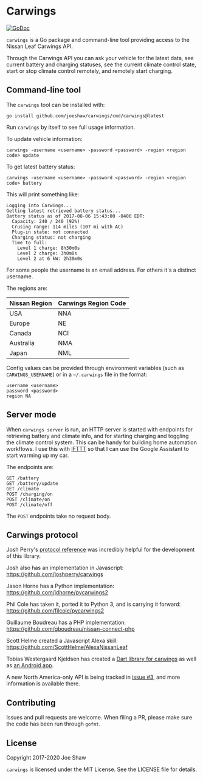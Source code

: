 # Carwings

[![GoDoc](https://godoc.org/github.com/joeshaw/carwings?status.svg)](http://godoc.org/github.com/joeshaw/carwings)

`carwings` is a Go package and command-line tool providing access to
the Nissan Leaf Carwings API.

Through the Carwings API you can ask your vehicle for the latest data,
see current battery and charging statuses, see the current climate
control state, start or stop climate control remotely, and remotely
start charging.

## Command-line tool

The `carwings` tool can be installed with:

    go install github.com/joeshaw/carwings/cmd/carwings@latest

Run `carwings` by itself to see full usage information.

To update vehicle information:

    carwings -username <username> -password <password> -region <region code> update

To get latest battery status:

    carwings -username <username> -password <password> -region <region code> battery

This will print something like:

    Logging into Carwings...
    Getting latest retrieved battery status...
    Battery status as of 2017-08-06 15:43:00 -0400 EDT:
      Capacity: 240 / 240 (92%)
      Crusing range: 114 miles (107 mi with AC)
      Plug-in state: not connected
      Charging status: not charging
      Time to full:
        Level 1 charge: 8h30m0s
        Level 2 charge: 3h0m0s
        Level 2 at 6 kW: 2h30m0s

For some people the username is an email address.  For others it's a
distinct username.

The regions are:

| Nissan Region | Carwings Region Code |
| ------------- | -------------------- |
| USA           | NNA                  |
| Europe        | NE                   |
| Canada        | NCI                  |
| Australia     | NMA                  |
| Japan         | NML                  |

Config values can be provided through environment variables (such as
`CARWINGS_USERNAME`) or in a `~/.carwings` file in the format:

```
username <username>
password <password>
region NA
```

## Server mode

When `carwings server` is run, an HTTP server is started with endpoints
for retrieving battery and climate info, and for starting charging and
toggling the climate control system.  This can be handy for building
home automation workflows.  I use this with [IFTTT](https://ifttt.com)
so that I can use the Google Assistant to start warming up my car.

The endpoints are:

```
GET /battery
GET /battery/update
GET /climate
POST /charging/on
POST /climate/on
POST /climate/off
```

The `POST` endpoints take no request body.

## Carwings protocol

Josh Perry's [protocol reference](https://github.com/joshperry/carwings/blob/master/protocol.markdown)
was incredibly helpful for the development of this library.

Josh also has an implementation in Javascript:
https://github.com/joshperry/carwings

Jason Horne has a Python implementation:
https://github.com/jdhorne/pycarwings2

Phil Cole has taken it, ported it to Python 3, and is carrying it
forward: https://github.com/filcole/pycarwings2

Guillaume Boudreau has a PHP implementation:
https://github.com/gboudreau/nissan-connect-php

Scott Helme created a Javascript Alexa skill:
https://github.com/ScottHelme/AlexaNissanLeaf

Tobias Westergaard Kjeldsen has created a [Dart library for
carwings](https://gitlab.com/tobiaswkjeldsen/dartcarwings) as well as
[an Android app](https://gitlab.com/tobiaswkjeldsen/carwingsflutter).

A new North America-only API is being tracked in [issue
#3](https://github.com/joeshaw/carwings/issues/3), and more
information is available there.

## Contributing

Issues and pull requests are welcome.  When filing a PR, please make
sure the code has been run through `gofmt`.

## License

Copyright 2017-2020 Joe Shaw

`carwings` is licensed under the MIT License.  See the LICENSE file
for details.
